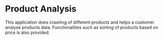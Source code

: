 # Product Analysis

This application does crawling of different products and helps a customer analyse products data. Functionalities such as sorting of products based on price is also provided.
